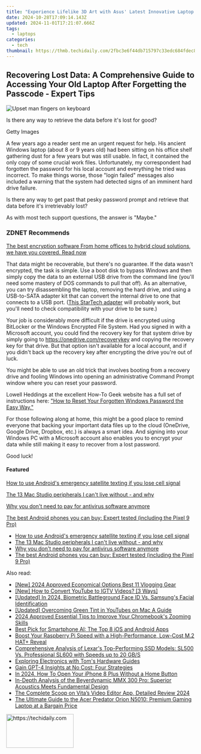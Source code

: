 ```yaml
---
title: "Experience Lifelike 3D Art with Asus' Latest Innovative Laptop Tech: No VR or AR Required - Dive Into a New World Directly From Your Screen"
date: 2024-10-28T17:09:14.143Z
updated: 2024-11-01T17:21:07.666Z
tags:
  - laptops
categories:
  - tech
thumbnail: https://thmb.techidaily.com/2fbc3e6f44db715797c33edc684fdec869f92d47c4dc2f3157ebd6066028a057.png
---
```


## Recovering Lost Data: A Comprehensive Guide to Accessing Your Old Laptop After Forgetting the Passcode - Expert Tips

![Upset man fingers on keyboard](https://www.zdnet.com/a/img/resize/a6f88a3003b0d1d21bb7885bca49c348386491ab/2022/06/06/2dadfeaf-f925-4014-bcb3-10111437c7dd/gettyimages-626530416-man-on-keyboard2.jpg?auto=webp&width=1280)

Is there any way to retrieve the data before it's lost for good?

Getty Images

A few years ago a reader sent me an urgent request for help. His ancient Windows laptop (about 8 or 9 years old) had been sitting on his office shelf gathering dust for a few years but was still usable. In fact, it contained the only copy of some crucial work files. Unfortunately, my correspondent had forgotten the password for his local account and everything he tried was incorrect. To make things worse, those "login failed" messages also included a warning that the system had detected signs of an imminent hard drive failure.

Is there any way to get past that pesky password prompt and retrieve that data before it's irretrievably lost?

As with most tech support questions, the answer is "Maybe."

### **ZDNET** Recommends

[The best encryption software From home offices to hybrid cloud solutions, we have you covered.  Read now](https://www.zdnet.com/article/best-encryption-software/)

That data might be recoverable, but there's no guarantee. If the data wasn't encrypted, the task is simple. Use a boot disk to bypass Windows and then simply copy the data to an external USB drive from the command line (you'll need some mastery of DOS commands to pull that off). As an alternative, you can try disassembling the laptop, removing the hard drive, and using a USB-to-SATA adapter kit that can convert the internal drive to one that connects to a USB port. ([This StarTech adapter](https://buy.geni.us/Proxy.ashx?TSID=368250&GR%5FURL=https%3A%2F%2Fwww.amazon.com%2FSATA-Drive-Adapter-Converter-Power%2Fdp%2FB07PVX682Q%3Ftag%3Dzd-buy-button-20%26ascsubtag%3D%5F%5FCOM%5FCLICK%5FID%5F%5F%7C373e01a1-7dce-4399-ab2c-ec46532b8ba9%7Cdtp&dtb=1) will probably work, but you'll need to check compatibility with your drive to be sure.)

Your job is considerably more difficult if the drive is encrypted using BitLocker or the Windows Encrypted File System. Had you signed in with a Microsoft account, you could find the recovery key for that system drive by simply going to <https://onedrive.com/recoverykey> and copying the recovery key for that drive. But that option isn't available for a local account, and if you didn't back up the recovery key after encrypting the drive you're out of luck.

You might be able to use an old trick that involves booting from a recovery drive and fooling Windows into opening an administrative Command Prompt window where you can reset your password.

Lowell Heddings at the excellent How-To Geek website has a full set of instructions here: ["How to Reset Your Forgotten Windows Password the Easy Way."](https://youtube-docs.techidaily.com/ed-short-form-spectrum-youtube-meets-tiktok-for-2024/)

For those following along at home, this might be a good place to remind everyone that backing your important data files up to the cloud (OneDrive, Google Drive, Dropbox, etc.) is always a smart idea. And signing into your Windows PC with a Microsoft account also enables you to encrypt your data while still making it easy to recover from a lost password.

Good luck!

#### Featured

[How to use Android's emergency satellite texting if you lose cell signal](https://www.zdnet.com/article/how-to-use-androids-emergency-satellite-texting-if-you-lose-cell-signal/ "How to use Android's emergency satellite texting if you lose cell signal")

[The 13 Mac Studio peripherals I can't live without - and why](https://www.zdnet.com/article/the-13-mac-studio-peripherals-i-cant-live-without-and-why/ "The 13 Mac Studio peripherals I can't live without - and why")

[Why you don't need to pay for antivirus software anymore](https://www.zdnet.com/article/why-you-dont-need-to-pay-for-antivirus-software-anymore/ "Why you don't need to pay for antivirus software anymore")

[The best Android phones you can buy: Expert tested (including the Pixel 9 Pro)](https://www.zdnet.com/article/best-android-phone/ "The best Android phones you can buy: Expert tested (including the Pixel 9 Pro)")

* [How to use Android's emergency satellite texting if you lose cell signal](https://www.zdnet.com/article/how-to-use-androids-emergency-satellite-texting-if-you-lose-cell-signal/ "How to use Android's emergency satellite texting if you lose cell signal")
* [The 13 Mac Studio peripherals I can't live without - and why](https://www.zdnet.com/article/the-13-mac-studio-peripherals-i-cant-live-without-and-why/ "The 13 Mac Studio peripherals I can't live without - and why")
* [Why you don't need to pay for antivirus software anymore](https://www.zdnet.com/article/why-you-dont-need-to-pay-for-antivirus-software-anymore/ "Why you don't need to pay for antivirus software anymore")
* [The best Android phones you can buy: Expert tested (including the Pixel 9 Pro)](https://www.zdnet.com/article/best-android-phone/ "The best Android phones you can buy: Expert tested (including the Pixel 9 Pro)")

<ins class="adsbygoogle"
     style="display:block"
     data-ad-format="autorelaxed"
     data-ad-client="ca-pub-7571918770474297"
     data-ad-slot="1223367746"></ins>

<ins class="adsbygoogle"
     style="display:block"
     data-ad-client="ca-pub-7571918770474297"
     data-ad-slot="8358498916"
     data-ad-format="auto"
     data-full-width-responsive="true"></ins>

<span class="atpl-alsoreadstyle">Also read:</span>
<div><ul>
<li><a href="https://facebook-video-footage.techidaily.com/new-2024-approved-economical-options-best-11-vlogging-gear/"><u>[New] 2024 Approved Economical Options Best 11 Vlogging Gear</u></a></li>
<li><a href="https://youtube-docs.techidaily.com/ow-to-convert-youtube-to-igtv-videos-3-ways/"><u>[New] How to Convert YouTube to IGTV Videos? [3 Ways]</u></a></li>
<li><a href="https://fox-helps.techidaily.com/updated-in-2024-biometric-battleground-face-id-vs-samsungs-facial-identification/"><u>[Updated] In 2024, Biometric Battleground Face ID Vs. Samsung's Facial Identification</u></a></li>
<li><a href="https://youtube-lab.techidaily.com/ed-overcoming-green-tint-in-youtubes-on-mac-a-guide/"><u>[Updated] Overcoming Green Tint in YouTubes on Mac A Guide</u></a></li>
<li><a href="https://fox-helps.techidaily.com/2024-approved-essential-tips-to-improve-your-chromebooks-zooming-skills/"><u>2024 Approved Essential Tips to Improve Your Chromebook's Zooming Skills</u></a></li>
<li><a href="https://tech-revival.techidaily.com/best-pick-for-smartphone-ai-the-top-8-ios-and-android-apps/"><u>Best Pick for Smartphone AI: The Top 8 iOS and Android Apps</u></a></li>
<li><a href="https://hardware-reviews.techidaily.com/boost-your-raspberry-pi-speed-with-a-high-performance-low-cost-m2-hatplus-reveal/"><u>Boost Your Raspberry Pi Speed with a High-Performance, Low-Cost M.2 HAT+ Reveal</u></a></li>
<li><a href="https://hardware-reviews.techidaily.com/comprehensive-analysis-of-lexars-top-performing-ssd-models-sl500-vs-professional-sl600-with-speeds-up-to-20-gbs/"><u>Comprehensive Analysis of Lexar's Top-Performing SSD Models: SL500 Vs. Professional SL600 with Speeds up to 20 GB/S</u></a></li>
<li><a href="https://hardware-reviews.techidaily.com/exploring-electronics-with-toms-hardware-guides/"><u>Exploring Electronics with Tom's Hardware Guides</u></a></li>
<li><a href="https://tech-hub.techidaily.com/gain-gpt-4-insights-at-no-cost-four-strategies/"><u>Gain GPT-4 Insights at No Cost: Four Strategies</u></a></li>
<li><a href="https://ios-unlock.techidaily.com/in-2024-how-to-open-your-iphone-8-plus-without-a-home-button-by-drfone-ios/"><u>In 2024, How To Open Your iPhone 8 Plus Without a Home Button</u></a></li>
<li><a href="https://hardware-reviews.techidaily.com/in-depth-analysis-of-the-beyerdynamic-mmx-300-pro-superior-acoustics-meets-fundamental-design/"><u>In-Depth Analysis of the Beyerdynamic MMX 300 Pro: Superior Acoustics Meets Fundamental Design</u></a></li>
<li><a href="https://extra-hints.techidaily.com/the-complete-scoop-on-vitas-video-editor-app-detailed-review-2024/"><u>The Complete Scoop on Vita’s Video Editor App, Detailed Review 2024</u></a></li>
<li><a href="https://hardware-reviews.techidaily.com/the-ultimate-guide-to-the-acer-predator-orion-n5010-premium-gaming-laptop-at-a-bargain-price/"><u>The Ultimate Guide to the Acer Predator Orion N5010: Premium Gaming Laptop at a Bargain Price</u></a></li>
</ul></div>

<!-- affiliate ads begin -->
<a href="https://aligracehair.sjv.io/c/5597632/2135353/19272" target="_top" id="2135353">
  <img src="//a.impactradius-go.com/display-ad/19272-2135353" border="0" alt="https://techidaily.com" width="180" height="90"/>
</a>
<img height="0" width="0" src="https://aligracehair.sjv.io/i/5597632/2135353/19272" style="position:absolute;visibility:hidden;" border="0" />
<!-- affiliate ads end -->

